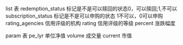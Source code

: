 list 表
redemption_status		标记是不是可以赎回的状态0，可以赎回;1,不可以
subscription_status		标记是不是可以申购的状态 1不可以，0可以申购
rating_agencies			信用评级的机构
rating					信用评级的等级
percent					涨跌幅度

param 表
pe_lyr					单位净值
volume					成交量
current					市值
